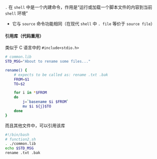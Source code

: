 `.` 在 `shell` 中是一个内建命令，作用是“运行或加载一个脚本文件的内容到当前 `shell` 环境”
- 它与 `source` 命令功能相同（在现代 `shell` 中 `. file` 等价于 `source file`）

#### 引用库（代码重用）
类似于 C 语言中的 `#include<stdio.h>` 
```bash
# common.lib
STD_MSG="About to rename some files..."

rename() {
	# expects to be called as: rename .txt .bak
	FROM=$1
	TO=$2

    for i in *$FROM
    do
        j=`basename $i $FROM`
        mv $i ${j}$TO
    done
}
```
而且其他文件中，可以引用该库
```bash
#!/bin/bash
# function2.sh
. ./common.lib
echo $STD_MSG
rename .txt .bak
```

